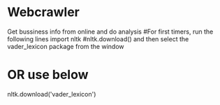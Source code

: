 # Webcrawler
Get bussiness info from online and do analysis
#For first timers, run the following lines
import nltk
#nltk.download() and then select the vader_lexicon package from the window

# OR use below
nltk.download('vader_lexicon')
